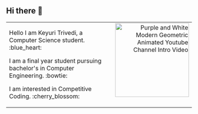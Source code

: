 ## Hi there 👋

<!--
**Keyuri292/Keyuri292** is a ✨ _special_ ✨ repository because its `README.md` (this file) appears on your GitHub profile.

Here are some ideas to get you started:

- 🔭 I’m currently working on ...
- 🌱 I’m currently learning ...
- 👯 I’m looking to collaborate on ...
- 🤔 I’m looking for help with ...
- 💬 Ask me about ...
- 📫 How to reach me: ...
- 😄 Pronouns: ...
- ⚡ Fun fact: ...
-->

<table style="width:100%;">
  <tr>
    <td>
      <p>Hello I am Keyuri Trivedi, a Computer Science student. :blue_heart:</p>
      <p>I am a final year student pursuing bachelor's in Computer Engineering. :bowtie:</p>
      <p>I am interested in Competitive Coding. :cherry_blossom:</p>
    </td>
    <td style="text-align: right; vertical-align: top;">
      <img src="https://github.com/Keyuri292/Myself/assets/115882560/afca7d51-773a-418f-8f9e-2f2613269bc7" alt="Purple and White Modern Geometric Animated Youtube Channel Intro Video" width="200"/>
    </td>
  </tr>
</table>
